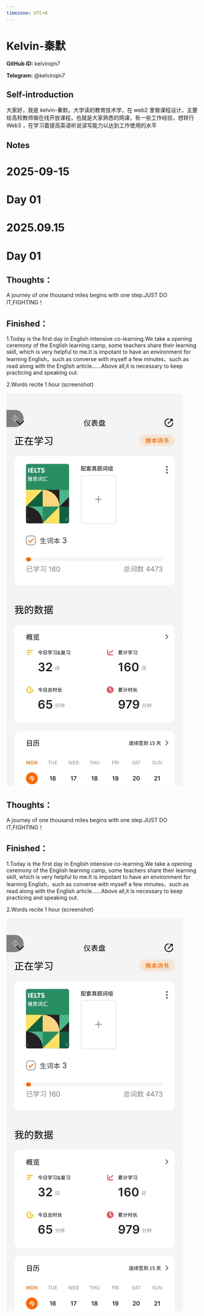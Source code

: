 ```yaml
---
timezone: UTC+8
---
```


# Kelvin-秦默

**GitHub ID:** kelvinqin7

**Telegram:** @kelvinqin7

## Self-introduction

大家好，我是 kelvin-秦默。大学读的教育技术学，在 web2 里做课程设计，主要给高校教师做在线开放课程，也就是大家熟悉的网课，有一些工作经验，想转行 Web3 ，在学习着提高英语听说读写能力以达到工作使用的水平

## Notes
<!-- Content_START -->
# 2025-09-15
<!-- DAILY_CHECKIN_2025-09-15_START -->
# Day 01


# 2025.09.15
<!-- DAILY_CHECKIN_2025-09-15_START -->
# Day 01

## Thoughts：

A journey of one thousand miles begins with one step.JUST DO IT,FIGHTING！

## Finished：

1.Today is the first day in English intensive co-learning.We take a opening ceremony of the English learning camp, some teachers share their learning skill, which is very helpful to me.It is impotant to have an environment for learning English，such as converse with myself a few minutes、such as read along with the English article……Above all,it is necessary to keep practicing and speaking out.

2.Words recite 1 hour (screenshot)

![0e55d9ea23b8158c766a95fce942477a.jpg](https://raw.githubusercontent.com/IntensiveCoLearning/english_3rd/main/assets/kelvinqin7/images/2025-09-15-1757944076462-0e55d9ea23b8158c766a95fce942477a.jpg)
<!-- DAILY_CHECKIN_2025-09-15_END -->
<!-- Content_END -->
## Thoughts：

A journey of one thousand miles begins with one step.JUST DO IT,FIGHTING！

## Finished：

1.Today is the first day in English intensive co-learning.We take a opening ceremony of the English learning camp, some teachers share their learning skill, which is very helpful to me.It is impotant to have an environment for learning English，such as converse with myself a few minutes、such as read along with the English article……Above all,it is necessary to keep practicing and speaking out.

2.Words recite 1 hour (screenshot)

![0e55d9ea23b8158c766a95fce942477a.jpg](https://raw.githubusercontent.com/IntensiveCoLearning/english_3rd/main/assets/kelvinqin7/images/2025-09-15-1757944076462-0e55d9ea23b8158c766a95fce942477a.jpg)
<!-- DAILY_CHECKIN_2025-09-15_END -->



<!-- Content_END -->
